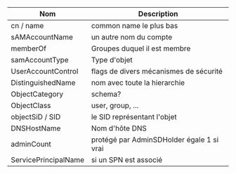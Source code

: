 | **Nom** | **Description** |
| --- | --- |
| cn / name | common name le plus bas |
| sAMAccountName | un autre nom du compte |
| memberOf | Groupes duquel il est membre |
| samAccountType | Type d'objet  |
| UserAccountControl | flags de divers mécanismes de sécurité |
| DistinguishedName | nom avec toute la hierarchie |
| ObjectCategory | schema? |
| ObjectClass | user, group, ... |
| objectSiD / SID | le SID représentant l'objet |
| DNSHostName | Nom d'hôte DNS |
| adminCount | protégé par AdminSDHolder égale 1 si vrai |
| ServicePrincipalName | si un SPN est associé |